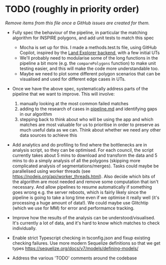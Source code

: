 # TODO (roughly in priority order)

_Remove items from this file once a GitHub issues are created for them._

- Fully spec the behaviour of the pipeline, in particular the matching algorithm for INSPIRE
  polygons, and add unit tests to match this spec

  - Mocha is set up for this. I made a methods.test.ts file, using GitHub Copilot, inspired by the [Land Explorer backend](https://github.com/DigitalCommons/land-explorer-front-end/wiki/Testing#unit-tests), with a few initial UTs
  - We'll probably need to modularise some of the long functions in the pipeline a bit more (e.g. the `comparePolygons` function) to make unit testing easier, and this will make the code more understandable too.
  - Maybe we need to plot some different polygon scenarios that can be visualised and used for different edge cases in UTs.

- Once we have the above spec, systematically address parts of the pipeline that we want to improve. This will involve:

  1. manually looking at the most common failed matches
  1. adding to the research of cases in [pipeline.md](./pipeline.md#different-cases-of-data-changing) and identifying gaps in our algorithm
  1. stepping back to think about who will be using the app and which matches are most valuable for us to prioritise in order to preserve
     as much useful data as we can. Think about whether we need any other data sources to achieve this

- Add analytics and do profiling to find where the bottlenecks are in analysis script, so they can be optimised. For each council, the script currently takes about 5 mins to download and transform the data and 5 mins to do a simply analysis of all the polygons (skipping more complicated analysis of segmentations/merges). Tasks could maybe be parallelised using worker threads (see https://nodejs.org/api/worker_threads.html). Also decide which bits of the algorithm are most needed and remove some computation that isn't necessary. And allow pipelines to resume automatically if something goes wrong e.g. the server reboots, which is fairly likely since the pipeline is going to take a long time even if we optimise it really well (it's processing a huge amount of data!). We could maybe use Glitchtip (which we use for MM) for error and performamce tracking.

- Improve how the results of the analysis can be understood/visualised. It's currently a lot of data, and it's hard to know which matches to check individually.

- Enable strict Typescript checking in tsconfig.json and fixup existing checking failures. Use more modern Sequelize definitions so that we get types https://sequelize.org/docs/v7/models/defining-models/

- Address the various 'TODO' comments around the codebase
